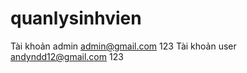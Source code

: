 # quanlysinhvien
Tài khoản admin
  admin@gmail.com
  123
Tài khoản user
  andyndd12@gmail.com
  123
